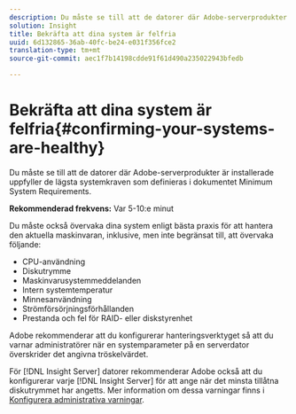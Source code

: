 ```yaml
---
description: Du måste se till att de datorer där Adobe-serverprodukter är installerade uppfyller de lägsta systemkraven som definieras i dokumentet Minimum System Requirements.
solution: Insight
title: Bekräfta att dina system är felfria
uuid: 6d132865-36ab-40fc-be24-e031f356fce2
translation-type: tm+mt
source-git-commit: aec1f7b14198cdde91f61d490a235022943bfedb

---
```



# Bekräfta att dina system är felfria{#confirming-your-systems-are-healthy}

Du måste se till att de datorer där Adobe-serverprodukter är installerade uppfyller de lägsta systemkraven som definieras i dokumentet Minimum System Requirements.

**Rekommenderad frekvens:** Var 5-10:e minut

Du måste också övervaka dina system enligt bästa praxis för att hantera den aktuella maskinvaran, inklusive, men inte begränsat till, att övervaka följande:

* CPU-användning
* Diskutrymme
* Maskinvarusystemmeddelanden
* Intern systemtemperatur
* Minnesanvändning
* Strömförsörjningsförhållanden
* Prestanda och fel för RAID- eller diskstyrenhet

Adobe rekommenderar att du konfigurerar hanteringsverktyget så att du varnar administratörer när en systemparameter på en serverdator överskrider det angivna tröskelvärdet.

För [!DNL Insight Server] datorer rekommenderar Adobe också att du konfigurerar varje [!DNL Insight Server] för att ange när det minsta tillåtna diskutrymmet har angetts. Mer information om dessa varningar finns i [Konfigurera administrativa varningar](../../../home/c-inst-svr/c-admin-inst-svr/t-config-adm-alrts.md#task-0858f588da4941aa9d4952f6592681aa).
